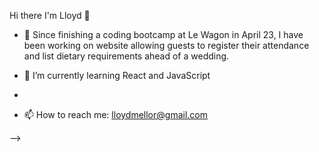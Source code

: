 Hi there I'm Lloyd 👋


- 🔭 Since finishing a coding bootcamp at Le Wagon in April 23, I have been working on website allowing guests to register their attendance and list dietary requirements ahead of a wedding.

- 🌱 I’m currently learning React and JavaScript
- 
- 📫 How to reach me: lloydmellor@gmail.com

-->
